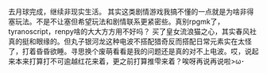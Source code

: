 去月球完成，继续非现实生活。
其实这类剧情游戏我搞不懂的一点就是为啥非得塞玩法。不是不让塞但希望玩法和剧情联系更紧密些。真别rpgmk了，tyranoscript，renpy啥的大大方方用不好吗？
买了皇女流浪猫之心，其实春风社真的挺和眼缘的。但丸子银河龙这种电波不搭配猎奇反而搭配日常元素实在太怪了，打着昏昏欲睡。寻思换个废萌看看是我的问题还是真的对不上电波。哎，说起来本来打算打不可逾越红花来着，更之前打算推雫来着？唉呀再说再说啦&gt;ω･